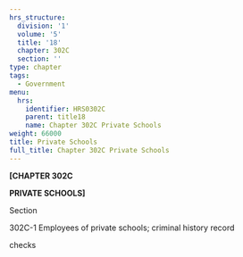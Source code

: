 ```yaml
---
hrs_structure:
  division: '1'
  volume: '5'
  title: '18'
  chapter: 302C
  section: ''
type: chapter
tags:
  - Government
menu:
  hrs:
    identifier: HRS0302C
    parent: title18
    name: Chapter 302C Private Schools
weight: 66000
title: Private Schools
full_title: Chapter 302C Private Schools
---
```

**[CHAPTER 302C**

**PRIVATE SCHOOLS]**

Section

302C-1 Employees of private schools; criminal history record

checks